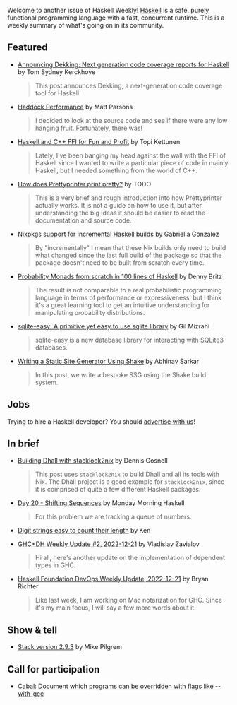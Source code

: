 Welcome to another issue of Haskell Weekly!
[Haskell](https://www.haskell.org) is a safe, purely functional programming language with a fast, concurrent runtime.
This is a weekly summary of what's going on in its community.

## Featured

- [Announcing Dekking: Next generation code coverage reports for Haskell](https://cs-syd.eu/posts/2022-12-16-announcing-dekking) by Tom Sydney Kerckhove
  > This post announces Dekking, a next-generation code coverage tool for Haskell.

- [Haddock Performance](https://www.parsonsmatt.org/2022/12/21/haddock_performance.html) by Matt Parsons
  > I decided to look at the source code and see if there were any low hanging fruit. Fortunately, there was!

- [Haskell and C++ FFI for Fun and Profit](https://topikettunen.com/blog/haskell-cpp-ffi-for-fun-and-profit/) by Topi Kettunen
  > Lately, I've been banging my head against the wall with the FFI of Haskell since I wanted to write a particular piece of code in mainly Haskell, but I needed something from the world of C++.

- [How does Prettyprinter print pretty?](https://tarmean.github.io/prettyprinter) by TODO
  > This is a very brief and rough introduction into how Prettyprinter actually works. It is not a guide on how to use it, but after understanding the big ideas it should be easier to read the documentation and source code.

- [Nixpkgs support for incremental Haskell builds](https://www.haskellforall.com/2022/12/nixpkgs-support-for-incremental-haskell.html) by Gabriella Gonzalez
  > By "incrementally" I mean that these Nix builds only need to build what changed since the last full build of the package so that the package doesn't need to be built from scratch every time.

- [Probability Monads from scratch in 100 lines of Haskell](https://dennybritz.com/posts/probability-monads-from-scratch/) by Denny Britz
  > The result is not comparable to a real probabilistic programming language in terms of performance or expressiveness, but I think it's a great learning tool to get an intuitive understanding for manipulating probability distributions.

- [sqlite-easy: A primitive yet easy to use sqlite library](https://gilmi.me/blog/post/2022/12/17/sqlite-easy) by Gil Mizrahi
  > sqlite-easy is a new database library for interacting with SQLite3 databases.

- [Writing a Static Site Generator Using Shake](https://abhinavsarkar.net/posts/static-site-generator-using-shake/) by Abhinav Sarkar
  > In this post, we write a bespoke SSG using the Shake build system.

## Jobs

<!-- Runs on 2022-12-08, 2022-12-15, 2023-01-05 & 2022-01-12. -->
<!--
- [Make an impact on the developer ecosystem](https://developereconomics.net/?member_id=haskell) (ad)
  > Are you using the same platforms and apps? What have you stopped using and what are your pain points? Take part in the most complete survey Developer Nation has ever created, shape the key trends among developers for 2023 and win amazing prizes such as laptops, courses, gifts cards and many more!
-->

Trying to hire a Haskell developer?
You should [advertise with us](https://haskellweekly.news/advertising.html)!

## In brief

- [Building Dhall with stacklock2nix](https://functor.tokyo/blog/2022-12-20-building-dhall-with-stacklock2nix) by Dennis Gosnell
  > This post uses `stacklock2nix` to build Dhall and all its tools with Nix. The Dhall project is a good example for `stacklock2nix`, since it is comprised of quite a few different Haskell packages.

- [Day 20 - Shifting Sequences](https://mmhaskell.com/blog/2022/12/21/day-20-shifting-sequences) by Monday Morning Haskell
  > For this problem we are tracking a queue of numbers.

- [Digit strings easy to count their length](https://kenta.blogspot.com/2022/12/duartbli-digit-strings-easy-to-count.html) by Ken

- [GHC+DH Weekly Update #2, 2022-12-21](https://discourse.haskell.org/t/ghc-dh-weekly-update-2-2022-12-21/5473?u=taylorfausak) by Vladislav Zavialov
  > Hi all, here's another update on the implementation of dependent types in GHC.

- [Haskell Foundation DevOps Weekly Update, 2022-12-21](https://discourse.haskell.org/t/haskell-foundation-devops-weekly-update-2022-12-21/5474?u=taylorfausak) by Bryan Richter
  > Like last week, I am working on Mac notarization for GHC. Since it's my main focus, I will say a few more words about it.

## Show & tell

- [Stack version 2.9.3](https://discourse.haskell.org/t/ann-stack-2-9-3/5459?u=taylorfausak) by Mike Pilgrem

## Call for participation

- [Cabal: Document which programs can be overridden with flags like --with-gcc](https://github.com/haskell/cabal/issues/7899)
